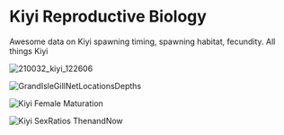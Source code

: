 
# Kiyi Reproductive Biology

Awesome data on Kiyi spawning timing, spawning habitat, fecundity. All things Kiyi

![210032_kiyi_122606](https://user-images.githubusercontent.com/58261765/117163592-6ade2400-ad89-11eb-8359-aecf6d9ffa51.jpg)

![GrandIsleGillNetLocationsDepths](https://user-images.githubusercontent.com/58261765/130830074-9eb95ad5-39f9-4814-b4f9-0e239dc47bcd.png)

![Kiyi Female Maturation](https://user-images.githubusercontent.com/58261765/130830141-404d8767-fd72-4196-b883-b3212fbbfe4a.png)

![Kiyi SexRatios ThenandNow](https://user-images.githubusercontent.com/58261765/117162251-3c137e00-ad88-11eb-94b0-7d3fc5663dc8.png)
